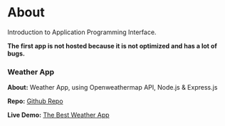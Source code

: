 # About
Introduction to Application Programming Interface.

**The first app is not hosted because it is not optimized and has a lot of bugs.**

### Weather App

**About:** Weather App, using Openweathermap API, Node.js & Express.js

**Repo:** [Github Repo](https://github.com/sanghaarsha/intro-to-API/tree/master/02-openweather-API-using-HTTPS-module)

**Live Demo:** [The Best Weather App](https://the-best-weather-app-123.herokuapp.com/)
